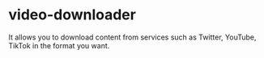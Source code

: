 # video-downloader
It allows you to download content from services such as Twitter, YouTube, TikTok in the format you want.
